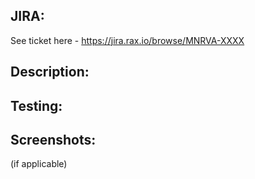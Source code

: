 ## JIRA:
See ticket here - https://jira.rax.io/browse/MNRVA-XXXX

 ## Description:

 ## Testing:

 ## Screenshots:
(if applicable)